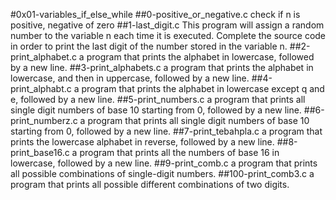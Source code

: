 #0x01-variables_if_else_while
##0-positive_or_negative.c check if n is positive, negative of zero
##1-last_digit.c This program will assign a random number to the variable n each time it is executed. Complete the source code in order to print the last digit of the number stored in the variable n.
##2-print_alphabet.c a program that prints the alphabet in lowercase, followed by a new line.
##3-print_alphabets.c a program that prints the alphabet in lowercase, and then in uppercase, followed by a new line.
##4-print_alphabt.c a program that prints the alphabet in lowercase except q and e, followed by a new line.
##5-print_numbers.c a program that prints all single digit numbers of base 10 starting from 0, followed by a new line.
##6-print_numberz.c a program that prints all single digit numbers of base 10 starting from 0, followed by a new line.
##7-print_tebahpla.c a program that prints the lowercase alphabet in reverse, followed by a new line.
##8-print_base16.c a program that prints all the numbers of base 16 in lowercase, followed by a new line.
##9-print_comb.c a program that prints all possible combinations of single-digit numbers.
##100-print_comb3.c a program that prints all possible different combinations of two digits.
